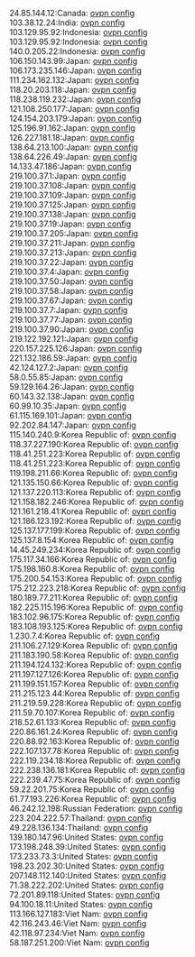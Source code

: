 24.85.144.12:Canada: [ovpn config](vpn/24_85_144_12.ovpn)  
103.38.12.24:India: [ovpn config](vpn/103_38_12_24.ovpn)  
103.129.95.92:Indonesia: [ovpn config](vpn/103_129_95_92.ovpn)  
103.129.95.92:Indonesia: [ovpn config](vpn/103_129_95_92.ovpn)  
140.0.205.22:Indonesia: [ovpn config](vpn/140_0_205_22.ovpn)  
106.150.143.99:Japan: [ovpn config](vpn/106_150_143_99.ovpn)  
106.173.235.146:Japan: [ovpn config](vpn/106_173_235_146.ovpn)  
111.234.162.132:Japan: [ovpn config](vpn/111_234_162_132.ovpn)  
118.20.203.118:Japan: [ovpn config](vpn/118_20_203_118.ovpn)  
118.238.119.232:Japan: [ovpn config](vpn/118_238_119_232.ovpn)  
121.108.250.177:Japan: [ovpn config](vpn/121_108_250_177.ovpn)  
124.154.203.179:Japan: [ovpn config](vpn/124_154_203_179.ovpn)  
125.196.91.162:Japan: [ovpn config](vpn/125_196_91_162.ovpn)  
126.227.181.18:Japan: [ovpn config](vpn/126_227_181_18.ovpn)  
138.64.213.100:Japan: [ovpn config](vpn/138_64_213_100.ovpn)  
138.64.226.49:Japan: [ovpn config](vpn/138_64_226_49.ovpn)  
14.133.47.186:Japan: [ovpn config](vpn/14_133_47_186.ovpn)  
219.100.37.1:Japan: [ovpn config](vpn/219_100_37_1.ovpn)  
219.100.37.108:Japan: [ovpn config](vpn/219_100_37_108.ovpn)  
219.100.37.109:Japan: [ovpn config](vpn/219_100_37_109.ovpn)  
219.100.37.125:Japan: [ovpn config](vpn/219_100_37_125.ovpn)  
219.100.37.138:Japan: [ovpn config](vpn/219_100_37_138.ovpn)  
219.100.37.19:Japan: [ovpn config](vpn/219_100_37_19.ovpn)  
219.100.37.205:Japan: [ovpn config](vpn/219_100_37_205.ovpn)  
219.100.37.211:Japan: [ovpn config](vpn/219_100_37_211.ovpn)  
219.100.37.213:Japan: [ovpn config](vpn/219_100_37_213.ovpn)  
219.100.37.22:Japan: [ovpn config](vpn/219_100_37_22.ovpn)  
219.100.37.4:Japan: [ovpn config](vpn/219_100_37_4.ovpn)  
219.100.37.50:Japan: [ovpn config](vpn/219_100_37_50.ovpn)  
219.100.37.58:Japan: [ovpn config](vpn/219_100_37_58.ovpn)  
219.100.37.67:Japan: [ovpn config](vpn/219_100_37_67.ovpn)  
219.100.37.7:Japan: [ovpn config](vpn/219_100_37_7.ovpn)  
219.100.37.77:Japan: [ovpn config](vpn/219_100_37_77.ovpn)  
219.100.37.90:Japan: [ovpn config](vpn/219_100_37_90.ovpn)  
219.122.192.121:Japan: [ovpn config](vpn/219_122_192_121.ovpn)  
220.157.225.126:Japan: [ovpn config](vpn/220_157_225_126.ovpn)  
221.132.186.59:Japan: [ovpn config](vpn/221_132_186_59.ovpn)  
42.124.127.2:Japan: [ovpn config](vpn/42_124_127_2.ovpn)  
58.0.55.85:Japan: [ovpn config](vpn/58_0_55_85.ovpn)  
59.129.164.26:Japan: [ovpn config](vpn/59_129_164_26.ovpn)  
60.143.32.138:Japan: [ovpn config](vpn/60_143_32_138.ovpn)  
60.99.10.35:Japan: [ovpn config](vpn/60_99_10_35.ovpn)  
61.115.169.101:Japan: [ovpn config](vpn/61_115_169_101.ovpn)  
92.202.84.147:Japan: [ovpn config](vpn/92_202_84_147.ovpn)  
115.140.240.9:Korea Republic of: [ovpn config](vpn/115_140_240_9.ovpn)  
118.37.227.190:Korea Republic of: [ovpn config](vpn/118_37_227_190.ovpn)  
118.41.251.223:Korea Republic of: [ovpn config](vpn/118_41_251_223.ovpn)  
118.41.251.223:Korea Republic of: [ovpn config](vpn/118_41_251_223.ovpn)  
119.198.211.66:Korea Republic of: [ovpn config](vpn/119_198_211_66.ovpn)  
121.135.150.66:Korea Republic of: [ovpn config](vpn/121_135_150_66.ovpn)  
121.137.220.113:Korea Republic of: [ovpn config](vpn/121_137_220_113.ovpn)  
121.158.182.246:Korea Republic of: [ovpn config](vpn/121_158_182_246.ovpn)  
121.161.218.41:Korea Republic of: [ovpn config](vpn/121_161_218_41.ovpn)  
121.186.123.192:Korea Republic of: [ovpn config](vpn/121_186_123_192.ovpn)  
125.137.177.199:Korea Republic of: [ovpn config](vpn/125_137_177_199.ovpn)  
125.137.8.154:Korea Republic of: [ovpn config](vpn/125_137_8_154.ovpn)  
14.45.249.234:Korea Republic of: [ovpn config](vpn/14_45_249_234.ovpn)  
175.117.34.166:Korea Republic of: [ovpn config](vpn/175_117_34_166.ovpn)  
175.198.160.8:Korea Republic of: [ovpn config](vpn/175_198_160_8.ovpn)  
175.200.54.153:Korea Republic of: [ovpn config](vpn/175_200_54_153.ovpn)  
175.212.223.218:Korea Republic of: [ovpn config](vpn/175_212_223_218.ovpn)  
180.189.77.211:Korea Republic of: [ovpn config](vpn/180_189_77_211.ovpn)  
182.225.115.196:Korea Republic of: [ovpn config](vpn/182_225_115_196.ovpn)  
183.102.96.175:Korea Republic of: [ovpn config](vpn/183_102_96_175.ovpn)  
183.108.193.125:Korea Republic of: [ovpn config](vpn/183_108_193_125.ovpn)  
1.230.7.4:Korea Republic of: [ovpn config](vpn/1_230_7_4.ovpn)  
211.106.27.129:Korea Republic of: [ovpn config](vpn/211_106_27_129.ovpn)  
211.183.190.58:Korea Republic of: [ovpn config](vpn/211_183_190_58.ovpn)  
211.194.124.132:Korea Republic of: [ovpn config](vpn/211_194_124_132.ovpn)  
211.197.127.126:Korea Republic of: [ovpn config](vpn/211_197_127_126.ovpn)  
211.199.151.157:Korea Republic of: [ovpn config](vpn/211_199_151_157.ovpn)  
211.215.123.44:Korea Republic of: [ovpn config](vpn/211_215_123_44.ovpn)  
211.219.59.228:Korea Republic of: [ovpn config](vpn/211_219_59_228.ovpn)  
211.59.70.107:Korea Republic of: [ovpn config](vpn/211_59_70_107.ovpn)  
218.52.61.133:Korea Republic of: [ovpn config](vpn/218_52_61_133.ovpn)  
220.86.161.24:Korea Republic of: [ovpn config](vpn/220_86_161_24.ovpn)  
220.88.92.163:Korea Republic of: [ovpn config](vpn/220_88_92_163.ovpn)  
222.107.137.78:Korea Republic of: [ovpn config](vpn/222_107_137_78.ovpn)  
222.119.234.18:Korea Republic of: [ovpn config](vpn/222_119_234_18.ovpn)  
222.238.136.181:Korea Republic of: [ovpn config](vpn/222_238_136_181.ovpn)  
222.239.47.75:Korea Republic of: [ovpn config](vpn/222_239_47_75.ovpn)  
59.22.201.75:Korea Republic of: [ovpn config](vpn/59_22_201_75.ovpn)  
61.77.193.226:Korea Republic of: [ovpn config](vpn/61_77_193_226.ovpn)  
46.242.12.198:Russian Federation: [ovpn config](vpn/46_242_12_198.ovpn)  
223.204.222.57:Thailand: [ovpn config](vpn/223_204_222_57.ovpn)  
49.228.136.134:Thailand: [ovpn config](vpn/49_228_136_134.ovpn)  
139.180.147.96:United States: [ovpn config](vpn/139_180_147_96.ovpn)  
173.198.248.39:United States: [ovpn config](vpn/173_198_248_39.ovpn)  
173.233.73.3:United States: [ovpn config](vpn/173_233_73_3.ovpn)  
198.23.202.30:United States: [ovpn config](vpn/198_23_202_30.ovpn)  
207.148.112.140:United States: [ovpn config](vpn/207_148_112_140.ovpn)  
71.38.222.202:United States: [ovpn config](vpn/71_38_222_202.ovpn)  
72.201.89.118:United States: [ovpn config](vpn/72_201_89_118.ovpn)  
94.100.18.11:United States: [ovpn config](vpn/94_100_18_11.ovpn)  
113.166.127.183:Viet Nam: [ovpn config](vpn/113_166_127_183.ovpn)  
42.116.243.46:Viet Nam: [ovpn config](vpn/42_116_243_46.ovpn)  
42.118.97.234:Viet Nam: [ovpn config](vpn/42_118_97_234.ovpn)  
58.187.251.200:Viet Nam: [ovpn config](vpn/58_187_251_200.ovpn)  
